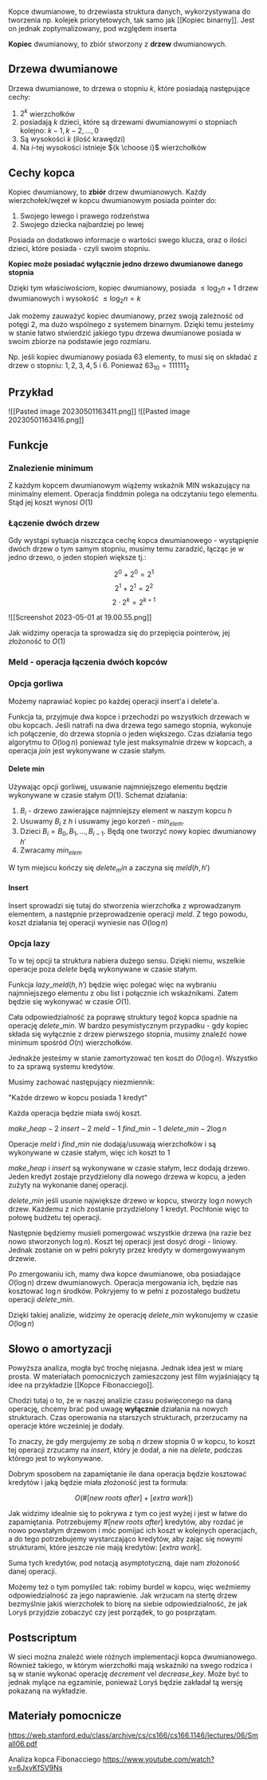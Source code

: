 Kopce dwumianowe, to drzewiasta struktura danych, wykorzystywana do tworzenia np. kolejek priorytetowych, tak samo jak [[Kopiec binarny]]. Jest on jednak zoptymalizowany, pod względem inserta

**Kopiec** dwumianowy, to zbiór stworzony z **drzew** dwumianowych.

## Drzewa dwumianowe

Drzewa dwumianowe, to drzewa o stopniu $k$, które posiadają następujące cechy:
1. $2^k$ wierzchołków 
2. posiadają $k$ dzieci, które są drzewami dwumianowymi  o stopniach kolejno: $k-1,k-2,...,0$
3. Są wysokości $k$ (ilość krawędzi)
4. Na $i$-tej wysokości istnieje ${k \choose i}$ wierzchołków

## Cechy kopca

Kopiec dwumianowy, to **zbiór** drzew dwumianowych. Każdy wierzchołek/węzeł w kopcu dwumianowym posiada pointer do:

1. Swojego lewego i prawego rodzeństwa
2. Swojego dziecka najbardziej po lewej

Posiada on dodatkowo informacje o wartości swego klucza, oraz o ilości dzieci, które posiada - czyli swoim stopniu.

**Kopiec może posiadać wyłącznie jedno drzewo dwumianowe danego stopnia**

Dzięki tym właściwościom, kopiec dwumianowy, posiada $\le \log_2n+1$ drzew dwumianowych i wysokość $\le \log_2n = k$

Jak możemy zauważyć kopiec dwumianowy, przez swoją zależność od potęgi $2$, ma dużo wspólnego z systemem binarnym. Dzięki temu jesteśmy w stanie łatwo stwierdzić jakiego typu drzewa dwumianowe posiada w swoim zbiorze na podstawie jego rozmiaru.

Np. jeśli kopiec dwumianowy posiada $63$ elementy, to musi się on składać z drzew o stopniu: $1,2,3,4,5$ i $6$. Ponieważ $63_{10}=111111_2$

## Przykład

![[Pasted image 20230501163411.png]]
![[Pasted image 20230501163416.png]]

## Funkcje

### Znalezienie minimum

Z każdym kopcem dwumianowym wiążemy wskaźnik MIN wskazujący na minimalny element. Operacja finddmin polega na odczytaniu tego elementu. Stąd jej koszt wynosi $O(1)$

### Łączenie dwóch drzew

Gdy wystąpi sytuacja niszcząca cechę kopca dwumianowego - wystąpięnie dwóch drzew o tym samym stopniu, musimy temu zaradzić, łącząc je w jedno drzewo, o jeden stopień większe tj.:

$$
2^0+2^0=2^1
$$
$$
2^1+2^1=2^2
$$
$$
2\cdot2^k=2^{k+1}
$$

![[Screenshot 2023-05-01 at 19.00.55.png]]

Jak widzimy operacja ta sprowadza się do przepięcia pointerów, jej złożoność to $O(1)$

### Meld - operacja łączenia dwóch kopców

### Opcja gorliwa

Możemy naprawiać kopiec po każdej operacji insert'a i delete'a.

Funkcja ta, przyjmuje dwa kopce i przechodzi po wszystkich drzewach w obu kopcach.
Jeśli natrafi na dwa drzewa tego samego stopnia, wykonuje ich połączenie, do drzewa stopnia o jeden większego. Czas działania tego algorytmu to $O(\log n)$ ponieważ tyle jest maksymalnie drzew w kopcach, a operacja $join$ jest wykonywane w czasie stałym.

#### Delete min

Używając opcji gorliwej, usuwanie najmniejszego elementu będzie wykonywane w czasie stałym $O(1)$. Schemat działania:

1. $B_i$ - drzewo zawierające najmniejszy element w naszym kopcu $h$
2. Usuwamy $B_i$ z $h$ i usuwamy jego korzeń - $min_{elem}$.
3. Dzieci $B_i = B_0,B_1,...,B_{i-1}$. Będą one tworzyć nowy kopiec dwumianowy $h'$
4. Zwracamy $min_{elem}$

W tym miejscu kończy się $delete_min$ a zaczyna się $meld(h,h')$

#### Insert

Insert sprowadzi się tutaj do stworzenia wierzchołka z wprowadzanym elementem, a następnie przeprowadzenie operacji $meld$. Z tego powodu, koszt działania tej operacji wyniesie nas $O(\log n)$

### Opcja lazy

To w tej opcji ta struktura nabiera dużego sensu. Dzięki niemu, wszelkie operacje poza $delete$ będą wykonywane w czasie stałym.

Funkcja $lazy\_meld(h,h')$ będzie więc polegać więc na wybraniu najmniejszego elementu z obu list i połącznie ich wskaźnikami. Zatem będzie się wykonywać w czasie $O(1)$.

Cała odpowiedzialność za poprawę struktury tegoż kopca spadnie na operację $delete\_min$. W bardzo pesymistycznym przypadku - gdy kopiec składa się wyłącznie z drzew pierwszego stopnia, musimy znaleźć nowe minimum spośród $O(n)$ wierzchołków.

Jednakże jesteśmy w stanie zamortyzować ten koszt do $O(\log n)$. Wszystko to za sprawą systemu kredytów.

Musimy zachować następujący niezmiennik:

"Każde drzewo w kopcu posiada $1$ kredyt"

Każda operacja będzie miała swój koszt.

$make\_heap - 2$
$insert - 2$
$meld - 1$
$find\_min - 1$
$delete\_min - 2 \log n$

Operacje $meld$ i $find\_min$ nie dodają/usuwają wierzchołków i są wykonywane w czasie stałym, więc ich koszt to $1$

$make\_heap$ i $insert$ są wykonywane w czasie stałym, lecz dodają drzewo. Jeden kredyt zostaje przydzielony dla nowego drzewa w kopcu, a jeden zużyty na wykonanie danej operacji.

$delete\_min$ jeśli usunie największe drzewo w kopcu, stworzy $\log n$ nowych drzew. Każdemu z nich zostanie przydzielony $1$ kredyt. Pochłonie więc to połowę budżetu tej operacji.

Następnie będziemy musieli pomergować wszystkie drzewa (na razie bez nowo stworzonych $\log n$). Koszt tej operacji jest dosyć drogi - liniowy. Jednak zostanie on w pełni pokryty przez kredyty w domergowywanym drzewie.

Po zmergowaniu ich, mamy dwa kopce dwumianowe, oba posiadające $O(\log n)$ drzew dwumianowych. Operacja mergowania ich, będzie nas kosztować $\log n$ środków. Pokryjemy to w pełni z pozostałego budżetu operacji $delete\_min$.

Dzięki takiej analizie, widzimy że operację $delete\_min$ wykonujemy w czasie $O(\log n)$

## Słowo o amortyzacji

Powyższa analiza, mogła być trochę niejasna. Jednak idea jest w miarę prosta. W materiałach pomocniczych zamieszczony jest film wyjaśniający tą idee na przykładzie [[Kopce Fibonacciego]].

Chodzi tutaj o to, że w naszej analizie czasu poświęconego na daną operację, chcemy brać pod uwagę **wyłącznie** działania na nowych strukturach. Czas operowania na starszych strukturach, przerzucamy na operacje które wcześniej je dodały.

To znaczy, że gdy mergujemy ze sobą $n$ drzew stopnia $0$ w kopcu, to koszt tej operacji zrzucamy na $insert$, który je dodał, a nie na $delete$, podczas którego jest to wykonywane.

Dobrym sposobem na zapamiętanie ile dana operacja będzie kosztować kredytów i jaką będzie miała złożoność jest ta formuła:

$$
O(\# [new\ roots\ after] + [extra\ work])
$$

Jak widzimy idealnie się to pokrywa z tym co jest wyżej i jest w łatwe do zapamiętania. Potrzebujemy $\# [new\ roots\ after]$ kredytów, aby rozdać je nowo powstałym drzewom i móc pomijać ich koszt w kolejnych operacjach, a do tego potrzebujemy wystarczająco kredytów, aby zając się nowymi strukturami, które jeszcze nie mają kredytów: $[extra\ work]$.

Suma tych kredytów, pod notacją asymptotyczną, daje nam złożoność danej operacji.

Możemy też o tym pomyśleć tak: robimy burdel w kopcu, więc weźmiemy odpowiedzialność za jego naprawienie. Jak wrzucam na stertę drzew bezmyślnie jakiś wierzchołek to biorę na siebie odpowiedzialność, że jak Loryś przyjdzie zobaczyć czy jest porządek, to go posprzątam.

## Postscriptum

W sieci można znaleźć wiele różnych implementacji kopca dwumianowego. Również takiego, w którym wierzchołki mają wskaźniki na swego rodzica i są w stanie wykonać operację $decrement$ vel $decrease\_key$. Może być to jednak mylące na egzaminie, ponieważ Loryś będzie zakładał tą wersję pokazaną na wykładzie.

## Materiały pomocnicze

https://web.stanford.edu/class/archive/cs/cs166/cs166.1146/lectures/06/Small06.pdf

Analiza kopca Fibonacciego
https://www.youtube.com/watch?v=6JxvKfSV9Ns